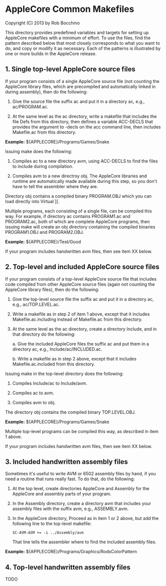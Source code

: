 AppleCore Common Makefiles
==========================
Copyright (C) 2013 by Rob Bocchino

This directory provides predefined variables and targets for setting
up AppleCore makefiles with a minimum of effort.  To use the files,
find the pattern described below that most closely corresponds to what
you want to do, and copy or modify it as necessary.  Each of the
patterns is illustrated by one or more builds in the AppleCore
release.

1\. Single top-level AppleCore source files
-------------------------------------------

If your program consists of a single AppleCore source file (not
counting the AppleCore library files, which are precompiled and
automatically linked in during assembly), then do the following:

1. Give the source file the suffix ac and put it in a directory
   ac, e.g., ac/PROGRAM.ac.

2. At the same level as the ac directory, write a makefile that
   includes the file Defs from this directory, then defines a variable
   ACC-DECLS that provides the argument to -decls on the acc command
   line, then includes Makefile.ac from this directory.

**Example:** ${APPLECORE}/Programs/Games/Snake

Issuing make does the following:

1. Compiles ac to a new directory avm, using ACC-DECLS to find the
   files to include during compilation.

2. Compiles avm to a new directroy obj.  The AppleCore libraries
   and runtime are automatically made available during this step, so
   you don't have to tell the assembler where they are.

Directory obj contains a compiled binary PROGRAM.OBJ which you can
load directly into Virtual ][.

Multiple programs, each consisting of a single file, can be compiled
this way.  For example, if directory ac contains PROGRAM1.ac and
PROGRAM2.ac, both of which are complete AppleCore programs, then
issuing make will create an obj directory containing the compiled
binaries PROGRAM1.OBJ and PROGRAM2.OBJ.

**Example:** ${APPLECORE}/Test/Good

If your program includes handwritten avm files, then see item XX
below.

2\. Top-level and included AppleCore source files
-------------------------------------------------

If your program consists of a top-level AppleCore source file that
includes code compiled from other AppleCore source files (again not
counting the AppleCore library files), then do the following:

1. Give the top-level source file the suffix ac and put it in a
   directory ac, e.g., ac/TOP.LEVEL.ac.

2. Write a makefile as in step 2 of item 1 above, except that it
   includes Makefile.ac.including instead of Makefile.ac from this
   directory.

3. At the same level as the ac directory, create a directory Include,
   and in that directory do the following:

   a. Give the included AppleCore files the suffix ac and put them in
      a directory ac, e.g., Include/ac/INCLUDED.ac.

   b. Write a makefile as in step 2 above, except that it includes
      Makefile.ac.included from this directory.

Issuing make in the top-level directory does the following:

1. Compiles Include/ac to Include/avm.

2. Compiles ac to avm.

3. Compiles avm to obj.  

The directory obj contains the compiled binary TOP.LEVEL.OBJ.

**Example:** ${APPLECORE}/Programs/Games/Snake

Multiple top-level programs can be compiled this way, as described in
item 1 above.

If your program includes handwritten avm files, then see item XX
below.

3\. Included handwritten assembly files
----------------------------------------

Sometimes it's useful to write AVM or 6502 assembly files by hand, if
you need a routine that runs really fast.  To do that, do the
following:

1. At the top level, create directories AppleCore and Assembly for the
   AppleCore and assembly parts of your program.

2. In the Assembly directory, create a directory avm that includes
   your assembly files with the suffix avm, e.g., ASSEMBLY.avm.

3. In the AppleCore directory, Proceed as in item 1 or 2 above, but
   add the following line to the top-level makefile:

   `SC-AVM-ASM += -i ../Assembly/avm`

   That line tells the assembler where to find the included assembly
   files.

**Example:** ${APPLECORE}/Programs/Graphics/RodsColorPattern

4\. Top-level handwritten assembly files
----------------------------------------

TODO

